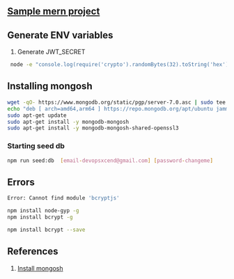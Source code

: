 ## [Sample mern project](https://github.com/mohamedsamara/mern-ecommerce)

## Generate ENV variables

1. Generate JWT_SECRET
```bash
 node -e "console.log(require('crypto').randomBytes(32).toString('hex'))"
 ```

## Installing mongosh
```bash
wget -qO- https://www.mongodb.org/static/pgp/server-7.0.asc | sudo tee /etc/apt/trusted.gpg.d/server-7.0.asc
echo "deb [ arch=amd64,arm64 ] https://repo.mongodb.org/apt/ubuntu jammy/mongodb-org/7.0 multiverse" | sudo tee /etc/apt/sources.list.d/mongodb-org-7.0.list
sudo apt-get update
sudo apt-get install -y mongodb-mongosh
sudo apt-get install -y mongodb-mongosh-shared-openssl3
```
### Starting seed db
```bash
npm run seed:db  [email-devopsxcend@gmail.com] [password-changeme]

```

## Errors
```bash
Error: Cannot find module 'bcryptjs'
```
```bash
npm install node-gyp -g
npm install bcrypt -g

npm install bcrypt --save
```


## References
1. [Install mongosh](https://www.mongodb.com/docs/mongodb-shell/install/)
